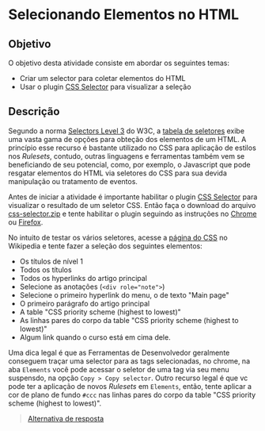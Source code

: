 # Selecionando Elementos no HTML

## Objetivo

O objetivo desta atividade consiste em abordar os seguintes temas:

- Criar um selector para coletar elementos do HTML
- Usar o plugin [CSS Selector](https://github.com/lucachaves/css-selector-extension) para visualizar a seleção

## Descrição

Segundo a norma [Selectors Level 3](https://www.w3.org/TR/2011/REC-css3-selectors-20110929/#selectors) do W3C, a [tabela de seletores](https://www.w3.org/TR/2011/REC-css3-selectors-20110929/#selectors) exibe uma vasta gama de opções para obteção dos elementos de um HTML. A princípio esse recurso é bastante utilizado no CSS para aplicação de estilos nos *Rulesets*, contudo, outras linguagens e ferramentas também vem se beneficiando de seu potencial, como, por exemplo, o Javascript que pode resgatar elementos do HTML via seletores do CSS para sua devida manipulação ou tratamento de eventos.

Antes de iniciar a atividade é importante habilitar o plugin [CSS Selector](https://github.com/lucachaves/css-selector-extension) para visualizar o resultado de um seletor CSS. Então faça o download do arquivo [css-selector.zip](https://github.com/lucachaves/css-selector-extension/releases/download/1.0/css-selector.zip) e tente habilitar o plugin seguindo as instruções no [Chrome](https://developer.chrome.com/extensions/getstarted#manifest) ou [Firefox](https://developer.mozilla.org/en-US/Add-ons/WebExtensions/Your_first_WebExtension#Installing).

No intuito de testar os vários seletores, acesse a [página do CSS](https://en.wikipedia.org/wiki/Cascading_Style_Sheets) no Wikipedia e tente fazer a seleção dos seguintes elementos:

* Os títulos de nível 1
* Todos os títulos
* Todos os hyperlinks do artigo principal
* Selecione as anotações (`<div role="note">`)
* Selecione o primeiro hyperlink do menu, o de texto "Main page"
* O primeiro parágrafo do artigo principal
* A table "CSS priority scheme (highest to lowest)"
* As linhas pares do corpo da table "CSS priority scheme (highest to lowest)"
* Algum link quando o curso está em cima dele.

Uma dica legal é que as Ferramentas de Desenvolvedor geralmente conseguem traçar uma selector para as tags selecionadas, no chrome, na aba `Elements` você pode acessar o seletor de uma tag via seu menu suspensdo, na opção `Copy > Copy selector`. Outro recurso legal é que vc pode ter a aplicação de novos *Rulesets* em `Elements`, então, tente aplicar a cor de plano de fundo `#ccc` nas linhas pares do corpo da table "CSS priority scheme (highest to lowest)".

> [Alternativa de resposta](selectors.md)
